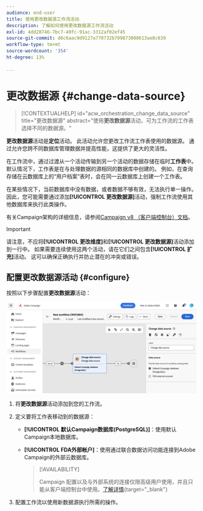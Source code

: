 ```yaml
---
audience: end-user
title: 使用更改数据源工作流活动
description: 了解如何使用更改数据源工作流活动
exl-id: 4dd28746-7bc7-49fc-91ac-3312af02ef45
source-git-commit: d6c6aac9d9127a770732b709873008613ae8c639
workflow-type: tm+mt
source-wordcount: '354'
ht-degree: 13%

---
```


# 更改数据源 {#change-data-source}

>[!CONTEXTUALHELP]
>id="acw_orchestration_change_data_source"
>title="更改数据源"
>abstract="使用&#x200B;**更改数据源**&#x200B;活动，可为工作流的工作表选择不同的数据源。"

**更改数据源**&#x200B;活动是&#x200B;**定位**&#x200B;活动。 此活动允许您更改工作流工作表使用的数据源。 通过允许您跨不同数据库管理数据并提高性能，这提供了更大的灵活性。

在工作流中，通过过渡从一个活动传输到另一个活动的数据存储在临时&#x200B;**工作表**&#x200B;中。 默认情况下，工作表是在与处理数据的源相同的数据库中创建的。 例如，在查询存储在云数据库上的“用户档案”表时，会在同一云数据库上创建一个工作表。

在某些情况下，当前数据库中没有数据，或者数据不够有效，无法执行单一操作。 因此，您可能需要通过添加&#x200B;**[!UICONTROL 更改数据源]**&#x200B;活动，强制工作流使用其他数据库来执行此类操作。

有关Campaign架构的详细信息，请参阅[Campaign v8 （客户端控制台）文档](https://experienceleague.adobe.com/docs/campaign/campaign-v8/config/architecture/architecture.html?lang=zh-Hans)。

>[!IMPORTANT]
>
>请注意，不应将&#x200B;**[!UICONTROL 更改维度]**&#x200B;和&#x200B;**[!UICONTROL 更改数据源]**&#x200B;活动添加到一行中。 如果需要连续使用这两个活动，请在它们之间包含&#x200B;**[!UICONTROL 扩充]**&#x200B;活动。 这可以确保正确执行并防止潜在的冲突或错误。

<!--

Let's say you want to send VIP customers a unique offer code that they can redeem on your online store. To do this, you need to:

1. Query VIP customers on the "Profiles" table located on the Cloud database,
1. Retrieve an offer code for each targeted profile through API calls,
1. Update each profile with the assigned offer code,
1. Send an email to the profiles with their offer code.

In this situation, it is recommended to execute the offer code assignment operation on the local database, which is better suited for unitary operations. To do this, you need to add a **[!UICONTROL Change data source]** activity before the operation in order to execute it on the Campaign local database.

Before executing the operation, the working table is copied to the local database so that the operation can run there. Once done, the system detects that the profiles that we want to update are on another location. The data is therefore automatically copied back to the Cloud database where the "Profiles" table is located.
-->

## 配置更改数据源活动 {#configure}

按照以下步骤配置&#x200B;**更改数据源**&#x200B;活动：

![显示如何将更改数据源活动添加到工作流的屏幕截图。](../assets/workflow-change-data-source-add.png)

1. 将&#x200B;**更改数据源**&#x200B;活动添加到您的工作流。

1. 定义要将工作表移动到的数据源：

   * **[!UICONTROL 默认Campaign数据库(PostgreSQL)]**：使用默认Campaign本地数据库。
   * **[!UICONTROL FDA外部帐户]**：使用通过联合数据访问功能连接到Adobe Campaign的外部云数据库。

     >[!AVAILABILITY]
     >
     >Campaign 配置以及与外部系统的连接仅限高级用户使用，并且只能从客户端控制台中使用。[了解详情](https://experienceleague.adobe.com/docs/campaign/campaign-v8/connect/fda.html?lang=zh-Hans){target="_blank"}

1. 配置工作流以使用新数据源执行所需的操作。

<!--
## Example {#example}

The workflow below illustrates the use case detailed earlier, sending VIP customers offer codes that they can redeem on our online store.

-->